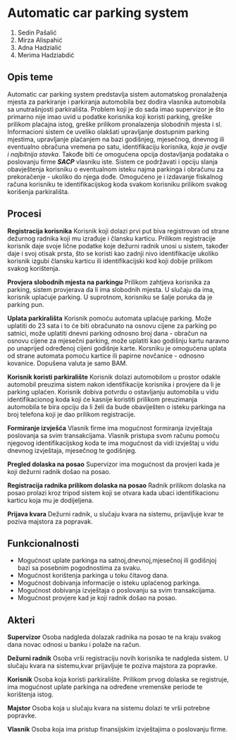 ﻿# **Automatic car parking system**

1. Sedin Pašalić
2. Mirza Alispahić
3. Adna Hadzialić
4. Merima Hadziabdić

## **Opis teme**

Automatic car parking system predstavlja sistem automatskog pronalaženja mjesta za parkiranje i parkiranja automobila bez dodira vlasnika automobila sa unutrašnjosti parkirališta. Problem koji je do sada imao supervizor je što primarno nije imao uvid u podatke korisnika koji koristi parking, greške prilikom plaćajna istog, greške prilikom pronalazenja slobodnih mjesta i sl. Informacioni sistem će uveliko olakšati upravljanje dostupnim parking mjestima, upravljanje plaćanjem na bazi godišnjeg, mjesečnog, dnevnog ili eventualno obračuna vremena po satu, identifikaciju korisnika, *koja je ovdje i najbitnija stavka*. Takođe biti će omogućena opcija dostavljanja podataka o poslovanju firme **_SACP_** vlasniku iste. Sistem ce podržavati i opciju slanja obavještenja korisniku o eventualnom isteku najma parkinga i obračunu za prekoračenje - ukoliko do njega dođe. Omogućeno je i izdavanje fiskalnog računa korisniku te identifikacijskog koda svakom korisniku prilikom svakog korišenja parkirališta. 

## **Procesi** 

**Registracija korisnika**
Korisnik koji dolazi prvi put biva registrovan od strane dežurnog radnika koji mu izrađuje i člansku karticu. Prilikom registracije korisnik daje svoje lične podatke koje dežurni radnik unosi u sistem, također daje i svoj otisak prsta, što se koristi kao zadnji nivo identifikacije ukoliko korisnik izgubi člansku karticu ili identifikacijski kod koji dobije prilikom svakog korištenja.

**Provjera slobodnih mjesta na parkingu**
Prilikom zahtjeva korisnika za parking, sistem provjerava da li ima slobodnih mjesta. U slučaju da ima, korisnik uplaćuje parking. U suprotnom, korisniku se šalje poruka da je parking pun.

**Uplata parkirališta**
Korisnik pomoću automata uplaćuje parking. Može uplatiti do 23 sata i to će biti obračunato na osnovu cijene za parking po satnici, može uplatiti dnevni parking odnosno broj dana - obračun na osnovu cijene za mjesečni parking, može uplatiti kao godišnju kartu naravno po unaprijed određenoj cijeni godišnje karte.
Korsniku je omogućena uplata od strane automata pomoću kartice ili papirne novčanice - odnosno kovanice. Dopušena valuta je samo BAM. 

**Korisnik koristi parkiralište**
Korisnik dolazi automobilom u prostor odakle automobil preuzima sistem nakon identifikacije korisnika i provjere da li je parking uplaćen. Korisnik dobiva potvrdu o ostavljanju automobila u vidu identifikacionog koda koji će kasnije koristiti prilikom preuzimanja automobila te bira opciju da li želi da bude obaviješten o isteku parkinga na broj telefona koji je dao prilikom registracije.

**Formiranje izvješća**
Vlasnik firme ima mogućnost formiranja izvještaja poslovanja sa svim transakcijama. Vlasnik pristupa svom računu pomoću njegovog identifikacijskog koda te ima mogućnost da vidi izvještaj u vidu dnevnog izvještaja, mjesečnog te godišnjeg.

**Pregled dolaska na posao**
Supervizor ima mogućnost da provjeri kada je koji dežurni radnik došao na posao.

**Registracija radnika prilikom dolaska na posao**
Radnik prilikom dolaska na posao prolazi kroz tripod sistem koji se otvara kada ubaci identifikacionu karticu koja mu je dodijeljena.

**Prijava kvara**
Dežurni radnik, u slučaju kvara na sistemu, prijavljuje kvar te poziva majstora za popravak.



## **Funkcionalnosti**
- Mogućnost uplate parkinga na satnoj,dnevnoj,mjesečnoj ili godišnjoj bazi sa posebnim pogodnostima za svaku.
- Mogućnost korištenja parkinga u toku čitavog dana.
- Mogućnost dobivanja informacije o isteku uplaćenog parkinga.
- Mogućnost dobivanja izvještaja o poslovanju sa svim transakcijama.
- Mogućnost provjere kad je koji radnik došao na posao.

## **Akteri**

**Supervizor**
Osoba nadgleda dolazak radnika na posao te na kraju svakog dana novac odnosi u banku i polaže na račun.

**Dežurni radnik**
Osoba vrši registraciju novih korisnika te nadgleda sistem. U slučaju kvara na sistemu,kvar prijavljuje te poziva majstora za popravke.

**Korisnik**
Osoba koja koristi parkiralište. Prilikom prvog dolaska se registruje, ima mogućnost uplate parkinga na određene vremenske periode te korištenja istog. 

**Majstor**
Osoba koja u slučaju kvara na sistemu dolazi te vrši potrebne popravke.

**Vlasnik**
Osoba koja ima pristup finansijskim izvještajima o poslovanju firme.
